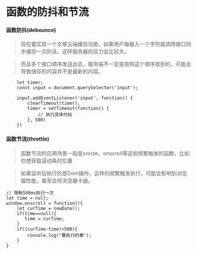 # 函数的防抖和节流

<ans>

#### 函数防抖(debounce)

> 现在要实现一个文章云端缓存功能，如果用户每输入一个字符就调用接口同步缓存一次的话，这样服务器的压力会比较大。

> 而且多个接口顺序发送出去，服务端不一定是按照这个顺序收到的，可能会导致储存的内容并不是最新的内容。

```
    let timer;
    const input = document.querySelector('input');

    input.addEventListener('input', function() {
        clearTimeout(timer);
        timer = setTimeout(function() {
            // 执行具体代码
        }, 500)
    })
```

#### 函数节流(throttle)

> 函数节流的应用场景一般是onrize，onscroll等这些频繁触发的函数，比如你想获取滚动条的位置

> 如果监听后执行的是Dom操作，这样的频繁触发执行，可能会影响到浏览器性能，甚至会将浏览器卡崩。

```
// 限制500ms执行一次
let time = null;
window.onscroll = function(){
    let curTime = newDate();
    if(time==null){
       time = curTime; 
    }
    if((curTime-time)>500){
        console.log("要执行的事");
    }
}
```

</ans>